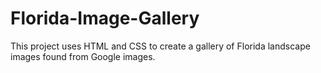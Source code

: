 # Florida-Image-Gallery
This project uses HTML and CSS to create a gallery of Florida landscape images found from Google images.
